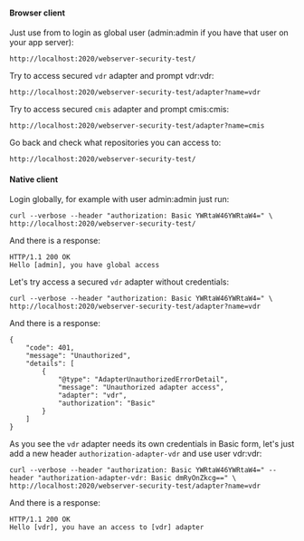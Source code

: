 #### Browser client

Just use from to login as global user (admin:admin if you have that user on your app server):
```
http://localhost:2020/webserver-security-test/
```

Try to access secured `vdr` adapter and prompt vdr:vdr:
```
http://localhost:2020/webserver-security-test/adapter?name=vdr
```

Try to access secured `cmis` adapter and prompt cmis:cmis:
```
http://localhost:2020/webserver-security-test/adapter?name=cmis
```

Go back and check what repositories you can access to:
```
http://localhost:2020/webserver-security-test/
```


#### Native client

Login globally, for example with user admin:admin just run:
```
curl --verbose --header "authorization: Basic YWRtaW46YWRtaW4=" \  
http://localhost:2020/webserver-security-test/
```
And there is a response:
```
HTTP/1.1 200 OK
Hello [admin], you have global access
```

Let's try access a secured `vdr` adapter without credentials:
```
curl --verbose --header "authorization: Basic YWRtaW46YWRtaW4=" \
http://localhost:2020/webserver-security-test/adapter?name=vdr
```
And there is a response:
```
{
    "code": 401,
    "message": "Unauthorized",
    "details": [
        {
            "@type": "AdapterUnauthorizedErrorDetail",
            "message": "Unauthorized adapter access",
            "adapter": "vdr",
            "authorization": "Basic"
        }
    ]
}
```

As you see the `vdr` adapter needs its own credentials in Basic form, let's just add a new header 
`authorization-adapter-vdr` and use user vdr:vdr:
```
curl --verbose --header "authorization: Basic YWRtaW46YWRtaW4=" --header "authorization-adapter-vdr: Basic dmRyOnZkcg==" \
http://localhost:2020/webserver-security-test/adapter?name=vdr
```
And there is a response:
```
HTTP/1.1 200 OK
Hello [vdr], you have an access to [vdr] adapter
```
